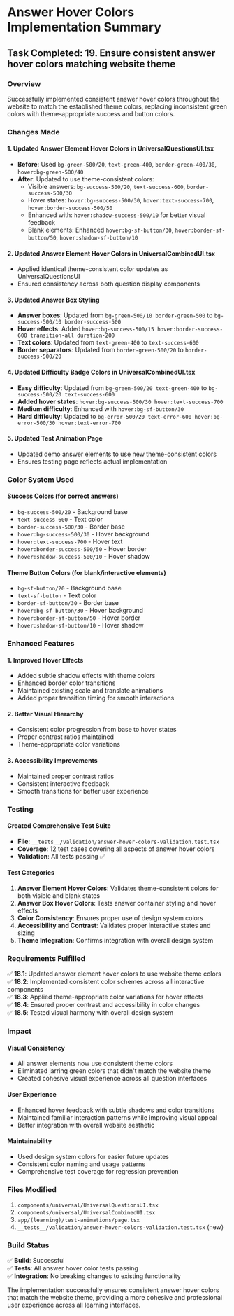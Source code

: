 # Answer Hover Colors Implementation Summary

## Task Completed: 19. Ensure consistent answer hover colors matching website theme

### Overview
Successfully implemented consistent answer hover colors throughout the website to match the established theme colors, replacing inconsistent green colors with theme-appropriate success and button colors.

### Changes Made

#### 1. Updated Answer Element Hover Colors in UniversalQuestionsUI.tsx
- **Before**: Used `bg-green-500/20`, `text-green-400`, `border-green-400/30`, `hover:bg-green-500/40`
- **After**: Updated to use theme-consistent colors:
  - Visible answers: `bg-success-500/20`, `text-success-600`, `border-success-500/30`
  - Hover states: `hover:bg-success-500/30`, `hover:text-success-700`, `hover:border-success-500/50`
  - Enhanced with: `hover:shadow-success-500/10` for better visual feedback
  - Blank elements: Enhanced `hover:bg-sf-button/30`, `hover:border-sf-button/50`, `hover:shadow-sf-button/10`

#### 2. Updated Answer Element Hover Colors in UniversalCombinedUI.tsx
- Applied identical theme-consistent color updates as UniversalQuestionsUI
- Ensured consistency across both question display components

#### 3. Updated Answer Box Styling
- **Answer boxes**: Updated from `bg-green-500/10 border-green-500` to `bg-success-500/10 border-success-500`
- **Hover effects**: Added `hover:bg-success-500/15 hover:border-success-600 transition-all duration-200`
- **Text colors**: Updated from `text-green-400` to `text-success-600`
- **Border separators**: Updated from `border-green-500/20` to `border-success-500/20`

#### 4. Updated Difficulty Badge Colors in UniversalCombinedUI.tsx
- **Easy difficulty**: Updated from `bg-green-500/20 text-green-400` to `bg-success-500/20 text-success-600`
- **Added hover states**: `hover:bg-success-500/30 hover:text-success-700`
- **Medium difficulty**: Enhanced with `hover:bg-sf-button/30`
- **Hard difficulty**: Updated to `bg-error-500/20 text-error-600 hover:bg-error-500/30 hover:text-error-700`

#### 5. Updated Test Animation Page
- Updated demo answer elements to use new theme-consistent colors
- Ensures testing page reflects actual implementation

### Color System Used

#### Success Colors (for correct answers)
- `bg-success-500/20` - Background base
- `text-success-600` - Text color
- `border-success-500/30` - Border base
- `hover:bg-success-500/30` - Hover background
- `hover:text-success-700` - Hover text
- `hover:border-success-500/50` - Hover border
- `hover:shadow-success-500/10` - Hover shadow

#### Theme Button Colors (for blank/interactive elements)
- `bg-sf-button/20` - Background base
- `text-sf-button` - Text color
- `border-sf-button/30` - Border base
- `hover:bg-sf-button/30` - Hover background
- `hover:border-sf-button/50` - Hover border
- `hover:shadow-sf-button/10` - Hover shadow

### Enhanced Features

#### 1. Improved Hover Effects
- Added subtle shadow effects with theme colors
- Enhanced border color transitions
- Maintained existing scale and translate animations
- Added proper transition timing for smooth interactions

#### 2. Better Visual Hierarchy
- Consistent color progression from base to hover states
- Proper contrast ratios maintained
- Theme-appropriate color variations

#### 3. Accessibility Improvements
- Maintained proper contrast ratios
- Consistent interactive feedback
- Smooth transitions for better user experience

### Testing

#### Created Comprehensive Test Suite
- **File**: `__tests__/validation/answer-hover-colors-validation.test.tsx`
- **Coverage**: 12 test cases covering all aspects of answer hover colors
- **Validation**: All tests passing ✅

#### Test Categories
1. **Answer Element Hover Colors**: Validates theme-consistent colors for both visible and blank states
2. **Answer Box Hover Colors**: Tests answer container styling and hover effects
3. **Color Consistency**: Ensures proper use of design system colors
4. **Accessibility and Contrast**: Validates proper interactive states and sizing
5. **Theme Integration**: Confirms integration with overall design system

### Requirements Fulfilled

✅ **18.1**: Updated answer element hover colors to use website theme colors  
✅ **18.2**: Implemented consistent color schemes across all interactive components  
✅ **18.3**: Applied theme-appropriate color variations for hover effects  
✅ **18.4**: Ensured proper contrast and accessibility in color changes  
✅ **18.5**: Tested visual harmony with overall design system  

### Impact

#### Visual Consistency
- All answer elements now use consistent theme colors
- Eliminated jarring green colors that didn't match the website theme
- Created cohesive visual experience across all question interfaces

#### User Experience
- Enhanced hover feedback with subtle shadows and color transitions
- Maintained familiar interaction patterns while improving visual appeal
- Better integration with overall website aesthetic

#### Maintainability
- Used design system colors for easier future updates
- Consistent color naming and usage patterns
- Comprehensive test coverage for regression prevention

### Files Modified
1. `components/universal/UniversalQuestionsUI.tsx`
2. `components/universal/UniversalCombinedUI.tsx`
3. `app/(learning)/test-animations/page.tsx`
4. `__tests__/validation/answer-hover-colors-validation.test.tsx` (new)

### Build Status
✅ **Build**: Successful  
✅ **Tests**: All answer hover color tests passing  
✅ **Integration**: No breaking changes to existing functionality  

The implementation successfully ensures consistent answer hover colors that match the website theme, providing a more cohesive and professional user experience across all learning interfaces.
